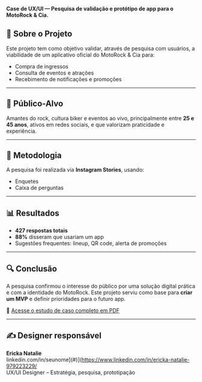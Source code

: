 **Case de UX/UI — Pesquisa de validação e protótipo de app para o MotoRock & Cia.**
## 📌 Sobre o Projeto

Este projeto tem como objetivo validar, através de pesquisa com usuários, a viabilidade de um aplicativo oficial do MotoRock & Cia para:

- Compra de ingressos
- Consulta de eventos e atrações
- Recebimento de notificações e promoções

---

## 🧠 Público-Alvo

Amantes do rock, cultura biker e eventos ao vivo, principalmente entre **25 e 45 anos**, ativos em redes sociais, e que valorizam praticidade e experiência.

---

## 🧪 Metodologia

A pesquisa foi realizada via **Instagram Stories**, usando:

- Enquetes
- Caixa de perguntas

---

## 📊 Resultados

- **427 respostas totais**
- **88%** disseram que usariam um app
- Sugestões frequentes: lineup, QR code, alerta de promoções

---

## 🔍 Conclusão

A pesquisa confirmou o interesse do público por uma solução digital prática e com a identidade do MotoRock. Este projeto serviu como base para **criar um MVP** e definir prioridades para o futuro app.

📄 [Acesse o estudo de caso completo em PDF](./_Case%20MotoRock%20Pesquisa%20App.pdf)

---

## ✍️ Designer responsável
**Ericka Natalie**  
linkedin.com/in/seunome](#)](https://www.linkedin.com/in/ericka-natalie-979223229/  
UX/UI Designer – Estratégia, pesquisa, prototipação
